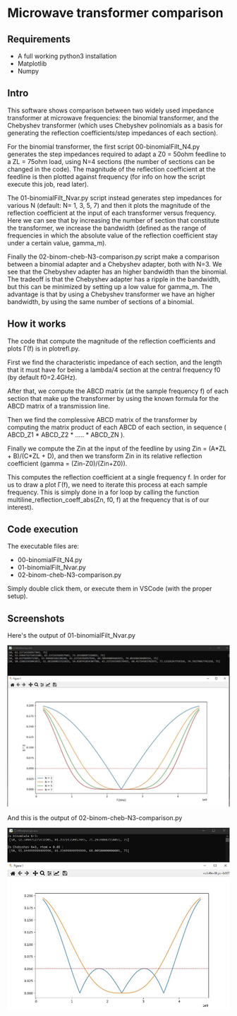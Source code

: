 # Microwave transformer comparison

## Requirements

- A full working python3 installation
- Matplotlib
- Numpy


## Intro
This software shows comparison between two widely used impedance transformer at microwave frequencies: the binomial transformer, and the Chebyshev transformer (which uses Chebyshev polinomials as a basis for generating the reflection coefficients/step impedances of each section).

For the binomial transformer, the first script 00-binomialFilt_N4.py generates the step impedances required to adapt a Z0 = 50ohm feedline to a ZL = 75ohm load, using N=4 sections (the number of sections can be changed in the code).
The magnitude of the reflection coefficient at the feedline is then plotted against frequency (for info on how the script execute this job, read later).

The 01-binomialFilt_Nvar.py script instead generates step impedances for various N (default: N= 1, 3, 5, 7) and then it plots the magnitude of the reflection coefficient at the input of each transformer versus frequency.
Here we can see that by increasing the number of section that constitute the transformer, we increase the bandwidth (defined as the range of frequencies in which the absolute value of the reflection coefficient stay under a certain value, gamma_m).

Finally the 02-binom-cheb-N3-comparison.py script make a comparison between a binomial adapter and a Chebyshev adapter, both with N=3.
We see that the Chebyshev adapter has an higher bandwidth than the binomial. The tradeoff is that the Chebyshev adapter has a ripple in the bandwidth, but this can be minimized by setting up a low value for gamma_m.
The advantage is that by using a Chebyshev transformer we have an higher bandwidth, by using the same number of sections of a binomial.


## How it works

The code that compute the magnitude of the reflection coefficients and plots Γ(f) is in plotrefl.py.

First we find the characteristic impedance of each section, and the length that it must have for being a lambda/4 section at the central frequency f0 (by default f0=2.4GHz).

After that, we compute the ABCD matrix (at the sample frequency f) of each section that make up the transformer by using the known formula for the ABCD matrix of a transmission line.

Then we find the complessive ABCD matrix of the transformer by computing the matrix product of each ABCD of each section, in sequence ( ABCD_Z1 \* ABCD_Z2 \* ..... \* ABCD_ZN ).

Finally we compute the Zin at the input of the feedline by using Zin = (A\*ZL + B)/(C\*ZL + D), and then we transform Zin in its relative reflection coefficient (gamma = (Zin-Z0)/(Zin+Z0)).

This computes the reflection coefficient at a single frequency f. In order for us to draw a plot Γ(f), we need to iterate this process at each sample frequency. This is simply done in a for loop by calling the function multiline_reflection_coeff_abs(Zn, f0, f) at the frequency that is of our interest).


## Code execution

The executable files are:

- 00-binomialFilt_N4.py
- 01-binomialFilt_Nvar.py
- 02-binom-cheb-N3-comparison.py

Simply double click them, or execute them in VSCode (with the proper setup).


## Screenshots

Here's the output of 01-binomialFilt_Nvar.py


![Binomial transformer](Resources/screen_binomVarN.jpeg)

And this is the output of 02-binom-cheb-N3-comparison.py


![Binomial vs Chebyshev](Resources/screen_binom_chebyshev.jpeg)
